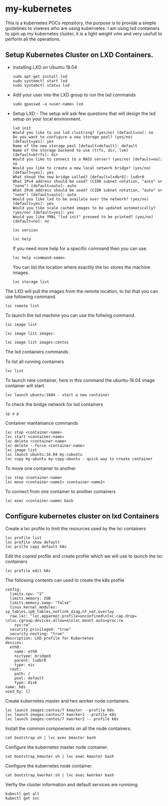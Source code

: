 # my-kubernetes

This is a kubernetes POCs repository, the purpose is to provide a simple guidelines to viweres who are using kubernetes.
I am using lxd containers to spin up my kubernetes cluster, it is a light weight vms and very ussfull to perform all the operations.

## Setup Kubernetes Cluster on LXD Containers.

- Installing LXD on Ubuntu 18.04
  ```
  sudo apt-get install lxd
  sudo systemctl start lxd
  sudo systemctl status lxd
  ```
- Add your user into the LXD group to run the lxd commands
  ```
  sudo gpasswd -a <user-name> lxd
  ```
- Setup LXD - The setup will ask few questions that will design the lxd setup on your local environment.
  ```
  lxd init
  Would you like to use lxd clustring? (yes/no) [default=no]: no
  Do you want to configure a new storage pool? (yes/no) [default=yes]: yes
  Name of the new storage pool [default=default]: default
  Name of the storage backend to use (trfs, dir, lvm) [default=btrfs]: dir
  Would you like to connect to a MASS server? (yes/no) [default=no]: no
  Would you like to create a new local network bridge? (yes/no) [default=yes]: yes
  What shoud the new bridge called? [default=lxdbr0]: lxdbr0
  What IPv4 address should be used? (CIDR subnet notation, "auto" or "none") [default=auto]: auto
  What IPv6 address should be used? (CIDR subnet notation, "auto" or "none") [default=auto]: auto
  Would you like lxd to be availale over the network? (yes/no) [default=yes]: yes
  Would you like scale cached images to be updated automatically? (yes/no) [default=yes]: yes
  Would you like YMAL "lxd init" preseed to be printed? (yes/no) [default=no]: no

  lxc version

  lxc help
  ```

  If you need more help for a specific command then you can use.
  ```
  lxc help <command-name>
  ```

  You can list the location where exactily the lxc stores the machine images.

  ```
  lxc storage list
  ```

 The LXD will pull the images from the remote location, to list that you can use following command.

 ```
 lxc remote list
 ```

 To launch the lxd machine you can use the follwing command.

 ```
 lxc image list

 lxc image list images:

 lxc image list images:centos

 ```

 The lxd containers commands

 To list all running containers
 ```
 lxc list
 ```

 To launch new container, here in this command the ubuntu-16.04 image container will start.
 ```
 lxc launch ubuntu:1604 - start a new container
 ```

To check the birdge network for lxd containers

```
ip a p
```
Container mantainance commands

```
lxc stop <container-name>
lxc start <container-name>
lxc delete <container-name>
lxc delete --force <container-name>
lxc image list
lxc launch ubuntu:16.04 my-cubuntu
lxc copy my-ubuntu my-copy-ubuntu - quick way to create container
```
To move one container to another
```
lxc stop <container-name>
lxc move <container-name1> <container-name2>
```

To connect from one container to another containers
```
lxc exec <container-name> bash

```

## Configure kubernetes cluster on lxd Containers

Create a lxc profile to limit the resources used by the lxc containers

```
lxc profile list
lxc profile show default
lxc prilfe copy default k8s
```
Edit the copied profile and create profile which we will use to launch the lxc containers

```
lxc profile edit k8s

```
The following contents can used to create the k8s profile

```
config:
  limits.cpu: "2"
  limits.memory: 2GB
  limits.memory.swap: "false"
  linux.kernel_modules: ip_tables,ip6_tables,netlink_diag,nf_nat,overlay
  raw.lxc: "lxc.apparmor.profile=unconfined\nlxc.cap.drop= \nlxc.cgroup.devices.allow=a\nlxc.mount.auto=proc:rw
    sys:rw"
  security.privileged: "true"
  security.nesting: "true"
description: LXD profile for Kubernetes
devices:
  eth0:
    name: eth0
    nictype: bridged
    parent: lxdbr0
    type: nic
  root:
    path: /
    pool: default
    type: disk
name: k8s
used_by: []
```

Create kubernetes master and two worker node containers.
```
lxc launch images:centos/7 kmaster --profile k8s
lxc launch images:centos/7 kworker1 --profile k8s
lxc launch images:centos/7 kworker2 -- profile k8s
```

Install the common compoenents on all the node containers.
```
cat bootstrap.sh | lxc exec kmaster bash
```

Configure the kubernetes master node container.
```
cat bootstrap_kmaster.sh | lxc exec kmaster bash
```

Configure the kubernetes node container.
```
cat bootstrap_kworker.sh | lxc exec kworker bash
```

Verfiy the cluster information and default services are runninng.

```
kubectl get all
kubectl get svc
```
